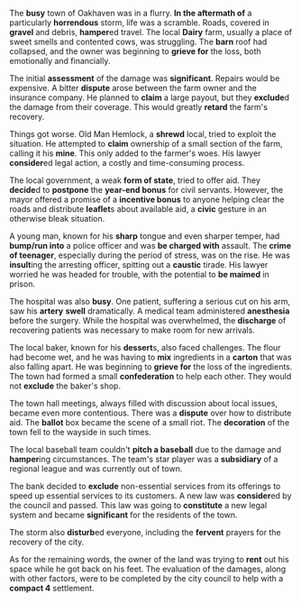 The **busy** town of Oakhaven was in a flurry. **In the aftermath of** a particularly **horrendous** storm, life was a scramble. Roads, covered in **gravel** and debris, **hamper**ed travel. The local **Dairy** farm, usually a place of sweet smells and contented cows, was struggling. The **barn** roof had collapsed, and the owner was beginning to **grieve for** the loss, both emotionally and financially.

The initial **assessment** of the damage was **significant**. Repairs would be expensive. A bitter **dispute** arose between the farm owner and the insurance company. He planned to **claim** a large payout, but they **exclude**d the damage from their coverage. This would greatly **retard** the farm's recovery.

Things got worse. Old Man Hemlock, a **shrewd** local, tried to exploit the situation. He attempted to **claim** ownership of a small section of the farm, calling it his **mine**. This only added to the farmer's woes. His lawyer **consider**ed legal action, a costly and time-consuming process.

The local government, a weak **form of state**, tried to offer aid. They **decide**d to **postpone** the **year-end bonus** for civil servants. However, the mayor offered a promise of a **incentive bonus** to anyone helping clear the roads and distribute **leaflet**s about available aid, a **civic** gesture in an otherwise bleak situation.

A young man, known for his **sharp** tongue and even sharper temper, had **bump/run into** a police officer and was **be charged with** assault. The **crime of teenager**, especially during the period of stress, was on the rise. He was **insult**ing the arresting officer, spitting out a **caustic** tirade. His lawyer worried he was headed for trouble, with the potential to **be maimed** in prison.

The hospital was also **busy**. One patient, suffering a serious cut on his arm, saw his **artery** **swell** dramatically. A medical team administered **anesthesia** before the surgery. While the hospital was overwhelmed, the **discharge** of recovering patients was necessary to make room for new arrivals.

The local baker, known for his **dessert**s, also faced challenges. The flour had become wet, and he was having to **mix** ingredients in a **carton** that was also falling apart. He was beginning to **grieve for** the loss of the ingredients. The town had formed a small **confederation** to help each other. They would not **exclude** the baker's shop.

The town hall meetings, always filled with discussion about local issues, became even more contentious. There was a **dispute** over how to distribute aid. The **ballot** box became the scene of a small riot. The **decoration** of the town fell to the wayside in such times.

The local baseball team couldn't **pitch a baseball** due to the damage and **hamper**ing circumstances. The team's star player was a **subsidiary** of a regional league and was currently out of town. 

The bank decided to **exclude** non-essential services from its offerings to speed up essential services to its customers. 
A new law was **consider**ed by the council and passed. This law was going to **constitute** a new legal system and became **significant** for the residents of the town.

The storm also **disturb**ed everyone, including the **fervent** prayers for the recovery of the city.

As for the remaining words, the owner of the land was trying to **rent** out his space while he got back on his feet. The evaluation of the damages, along with other factors, were to be completed by the city council to help with a **compact 4** settlement.
